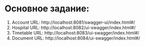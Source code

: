 # Основное задание:
1. Account URL: http://localhost:8081/swagger-ui/index.html#/
2. Hospital URL: http://localhost:8082/ui-swagger/index.html#/
3. Timetable URL: http://localhost:8083/ui-swagger/index.html#/
4. Document URL: http://localhost:8084/ui-swagger/index.html#/